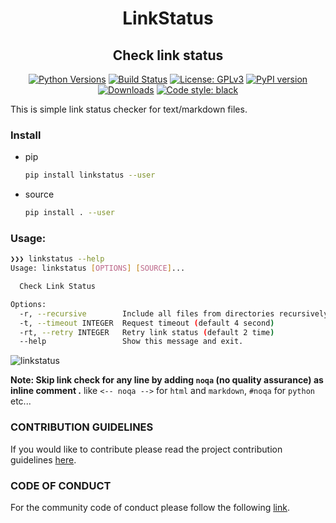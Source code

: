 <h1 align="center"> LinkStatus </h1>
<h2 align="center"> Check link status</h2>

<p align="center">
    <a href="https://pypi.org/project/linkstatus"><img alt="Python Versions" src="https://img.shields.io/pypi/pyversions/linkstatus.svg?style=flat"></a>
    <a href="https://travis-ci.com/pythonpune/linkstatus"><img alt="Build Status"
    src="https://travis-ci.com/pythonpune/linkstatus.svg?branch=master"></a>
    <a href="https://github.com/pythonpune/linkstatus/blob/master/LICENSE"><img alt="License: GPLv3" src="https://img.shields.io/pypi/l/linkstatus.svg?version=latest"></a>
    <a href="https://pypi.org/project/linkstatus/#history"><img alt="PyPI version" src="https://badge.fury.io/py/linkstatus.svg"></a>
    <a href="https://pepy.tech/project/linkstatus"><img alt="Downloads" src="https://pepy.tech/badge/linkstatus"></a>
    <a href="https://pypi.org/project/black"><img alt="Code style: black" src="https://img.shields.io/badge/code%20style-black-000000.svg"></a>
</p>

This is simple link status checker for text/markdown files.

### Install

- pip

    ```bash
    pip install linkstatus --user
    ```

- source

    ```bash
    pip install . --user
    ```

### Usage:
```bash
❯❯❯ linkstatus --help
Usage: linkstatus [OPTIONS] [SOURCE]...

  Check Link Status

Options:
  -r, --recursive        Include all files from directories recursively
  -t, --timeout INTEGER  Request timeout (default 4 second)
  -rt, --retry INTEGER   Retry link status (default 2 time)
  --help                 Show this message and exit.
```

![linkstatus](https://user-images.githubusercontent.com/11618054/67764478-0fcec100-fa70-11e9-9c3c-04c1f432f620.png)


**Note: Skip link check for any line by adding `noqa` (no quality assurance) as inline comment
.** like `<-- noqa -->` for `html` and `markdown`, `#noqa` for `python` etc...

### CONTRIBUTION GUIDELINES

If you would like to contribute please read the project contribution guidelines [here](CONTRIBUTING.md).

### CODE OF CONDUCT

For the community code of conduct please follow the following [link](https://github.com/pythonpune/meetup-talks/blob/master/CODE_OF_CONDUCT.md).
